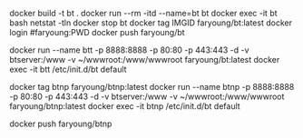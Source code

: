 docker build -t bt .
docker run --rm -itd --name=bt bt
docker exec -it bt bash
netstat -tln
docker stop bt
docker tag IMGID faryoung/bt:latest
docker login #faryoung:PWD
docker push faryoung/bt


docker run --name btt -p 8888:8888 -p 80:80 -p 443:443 -d -v btserver:/www -v ~/wwwroot:/www/wwwroot faryoung/bt:latest
docker exec -it btt /etc/init.d/bt default



docker tag btnp faryoung/btnp:latest
docker run --name btnp -p 8888:8888 -p 80:80 -p 443:443 -d -v btserver:/www -v ~/wwwroot:/www/wwwroot faryoung/btnp:latest
docker exec -it btnp /etc/init.d/bt default

docker push faryoung/btnp
